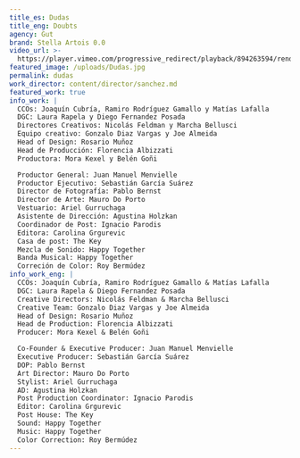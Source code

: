 ```yaml
---
title_es: Dudas
title_eng: Doubts
agency: Gut
brand: Stella Artois 0.0
video_url: >-
  https://player.vimeo.com/progressive_redirect/playback/894263594/rendition/1080p/file.mp4?loc=external&log_user=0&signature=6cd58345497796d1b4738977055aa362c8e63951dd73698ecf12325a06128dd0
featured_image: /uploads/Dudas.jpg
permalink: dudas
work_director: content/director/sanchez.md
featured_work: true
info_work: |
  CCOs: Joaquín Cubría, Ramiro Rodríguez Gamallo y Matías Lafalla
  DGC: Laura Rapela y Diego Fernandez Posada
  Directores Creativos: Nicolás Feldman y Marcha Bellusci
  Equipo creativo: Gonzalo Diaz Vargas y Joe Almeida
  Head of Design: Rosario Muñoz
  Head de Producción: Florencia Albizzati
  Productora: Mora Kexel y Belén Goñi

  Productor General: Juan Manuel Menvielle
  Productor Ejecutivo: Sebastián García Suárez
  Director de Fotografía: Pablo Bernst
  Director de Arte: Mauro Do Porto
  Vestuario: Ariel Gurruchaga
  Asistente de Dirección: Agustina Holzkan
  Coordinador de Post: Ignacio Parodis
  Editora: Carolina Grgurevic
  Casa de post: The Key
  Mezcla de Sonido: Happy Together
  Banda Musical: Happy Together
  Correción de Color: Roy Bermúdez
info_work_eng: |
  CCOs: Joaquín Cubría, Ramiro Rodríguez Gamallo & Matías Lafalla
  DGC: Laura Rapela & Diego Fernandez Posada
  Creative Directors: Nicolás Feldman & Marcha Bellusci
  Creative Team: Gonzalo Diaz Vargas y Joe Almeida
  Head of Design: Rosario Muñoz
  Head de Production: Florencia Albizzati
  Producer: Mora Kexel & Belén Goñi

  Co-Founder & Executive Producer: Juan Manuel Menvielle
  Executive Producer: Sebastián García Suárez
  DOP: Pablo Bernst
  Art Director: Mauro Do Porto
  Stylist: Ariel Gurruchaga
  AD: Agustina Holzkan
  Post Production Coordinator: Ignacio Parodis
  Editor: Carolina Grgurevic
  Post House: The Key
  Sound: Happy Together
  Music: Happy Together
  Color Correction: Roy Bermúdez
---
```


